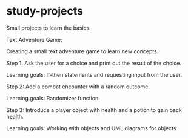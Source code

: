 # study-projects
Small projects to learn the basics

Text Adventure Game:

Creating a small text adventure game to learn new concepts.

Step 1: Ask the user for a choice and print out the result of the choice. 

Learning goals: If-then statements and requesting input from the user.

Step 2: Add a combat encounter with a random outcome.

Learning goals: Randomizer function.

Step 3: Introduce a player object with health and a potion to gain back health.

Learning goals: Working with objects and UML diagrams for objects